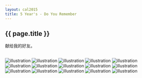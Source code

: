 ```yaml
---
layout: cal2015
title: 5 Year's - Do You Remember
---
```

<h2>{{ page.title }}</h2>

献给我的好友。

<br>

<div>
	<img class = "big" src = "{{site.baseurl}}/photos/2015-02-13/1.jpg" alt = "illustration" />
	<img class = "big" src = "{{site.baseurl}}/photos/2015-02-13/2.jpg" alt = "illustration" />
	<tr id = "small">
		<td>
			<a><img src = "{{site.baseurl}}/photos/2015-02-13/3.jpg" alt = "illustration" /></a>
			<a><img src = "{{site.baseurl}}/photos/2015-02-13/4.jpg" alt = "illustration" /></a>
			<a><img src = "{{site.baseurl}}/photos/2015-02-13/5.jpg" alt = "illustration" /></a>
		</td>
		<td>
			<a><img src = "{{site.baseurl}}/photos/2015-02-13/6.jpg" alt = "illustration" /></a>
			<a><img src = "{{site.baseurl}}/photos/2015-02-13/7.jpg" alt = "illustration" /></a>
			<a><img src = "{{site.baseurl}}/photos/2015-02-13/8.jpg" alt = "illustration" /></a>
		</td>
		<td>
			<a><img src = "{{site.baseurl}}/photos/2015-02-13/9.jpg" alt = "illustration" /></a>
			<a><img src = "{{site.baseurl}}/photos/2015-02-13/10.jpg" alt = "illustration" /></a>
			<a><img src = "{{site.baseurl}}/photos/2015-02-13/11.jpg" alt = "illustration" /></a>
		</td>
		<td>
			<a><img src = "{{site.baseurl}}/photos/2015-02-13/12.jpg" alt = "illustration" /></a>
			<a><img src = "{{site.baseurl}}/photos/2015-02-13/13.jpg" alt = "illustration" /></a>
			<a><img src = "{{site.baseurl}}/photos/2015-02-13/14.jpg" alt = "illustration" /></a>
		</td>
	</tr>
	<img class = "big" src = "{{site.baseurl}}/photos/2015-02-13/15.jpg" alt = "illustration" />
</div>
<br>
